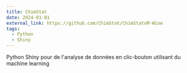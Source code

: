 ```yaml
---
title: ChimStat
date: 2024-01-01
external_link: https://github.com/ChimStat/ChimStatxM-Wine
tags:
  - Python
  - Shiny
---
```


Python Shiny pour de l'analyse de données en clic-bouton utilisant du machine learning
<!--more-->
